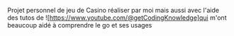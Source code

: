 Projet personnel de jeu de Casino réaliser par moi mais aussi avec l'aide des tutos de ![https://www.youtube.com/@getCodingKnowledge]qui m'ont beaucoup aidé à comprendre le go et ses usages
